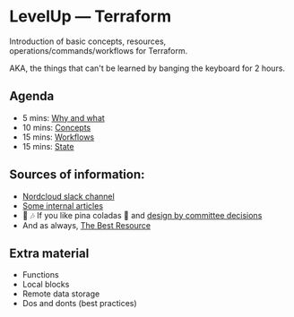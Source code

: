# LevelUp — Terraform

Introduction of basic concepts, resources, operations/commands/workflows
for Terraform.

AKA, the things that can't be learned by banging the keyboard for
2 hours.


## Agenda

- 5 mins: [Why and what](docs/but-why.md)
- 10 mins: [Concepts](docs/concepts.md)
- 15 mins: [Workflows](docs/workflows.md)
- 15 mins: [State](docs/state.md)


## Sources of information:

- [Nordcloud slack channel](https://app.slack.com/client/T02MZBG9C/C3W6CHP4K)
- [Some internal articles](https://backstage.nordcloud.io/docs/default/component/terraform-practice)
- 🎤 🎶 If you like pina coladas 🍹 and [design by committee decisions](https://app.slack.com/client/T02MZBG9C/C056SLBSSE5)
- And as always, [The Best Resource](https://www.youtube.com/results?search_query=terraform+tips+and+tricks)


## Extra material

- Functions
- Local blocks
- Remote data storage
- Dos and donts (best practices)
